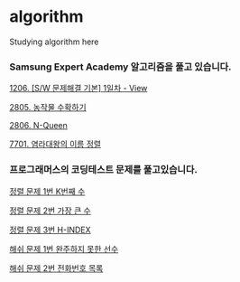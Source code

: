 # algorithm
Studying algorithm here

### Samsung Expert Academy 알고리즘을 풀고 있습니다.

[1206. [S/W 문제해결 기본] 1일차 - View](https://github.com/yuminee/algorithm/blob/master/SAMSUNG_ALGOTIYHM/sw_problem.py)


[2805. 농작물 수확하기](https://github.com/yuminee/algorithm/blob/master/SAMSUNG_ALGOTIYHM/harvest.py)

[2806. N-Queen](https://github.com/yuminee/algorithm/blob/master/SAMSUNG_ALGOTIYHM/NQUEEN.py)


[7701. 염라대왕의 이름 정렬](https://github.com/yuminee/algorithm/blob/master/SAMSUNG_ALGOTIYHM/name_sorting.py)


### 프로그래머스의 코딩테스트 문제를 풀고있습니다.

[정렬 문제 1번 K번째 수](https://github.com/yuminee/algorithm/blob/master/PROGRAMMERS/k_number.py)

[정렬 문제 2번 가장 큰 수](https://github.com/yuminee/algorithm/blob/master/PROGRAMMERS/the_largest_number.py)

[정렬 문제 3번 H-INDEX](https://github.com/yuminee/algorithm/blob/master/PROGRAMMERS/h_index.py)

[해쉬 문제 1번 완주하지 못한 선수](https://github.com/yuminee/algorithm/blob/master/PROGRAMMERS/maraton.py)

[해쉬 문제 2번 전화번호 목록](https://github.com/yuminee/algorithm/blob/master/PROGRAMMERS/list_of_numbers.py)
